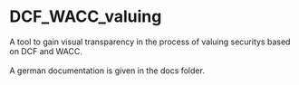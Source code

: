 # DCF_WACC_valuing
A tool to gain visual transparency in the process of valuing securitys based on DCF and WACC.<br/><br/>
A german documentation is given in the docs folder.
